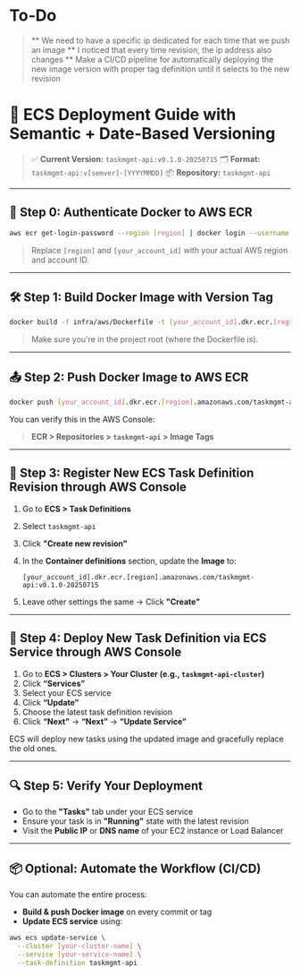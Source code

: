 # To-Do
> ** We need to have a specific ip dedicated for each time that we push an image
> ** I noticed that every time revision, the ip address also changes
> ** Make a CI/CD pipeline for automatically deploying the new image version with proper tag definition until it selects to the new revision

# 🚀 ECS Deployment Guide with Semantic + Date-Based Versioning

> ✅ **Current Version:** `taskmgmt-api:v0.1.0-20250715`
> 🗂 **Format:** `taskmgmt-api:v[semver]-[YYYYMMDD]`
> 📦 **Repository:** `taskmgmt-api`

---

## 🔐 Step 0: Authenticate Docker to AWS ECR

```bash
aws ecr get-login-password --region [region] | docker login --username AWS --password-stdin [your_account_id].dkr.ecr.[region].amazonaws.com
```

> Replace `[region]` and `[your_account_id]` with your actual AWS region and account ID.

---

## 🛠 Step 1: Build Docker Image with Version Tag

```bash
docker build -f infra/aws/Dockerfile -t [your_account_id].dkr.ecr.[region].amazonaws.com/taskmgmt-api:v0.1.0-20250715 .
```

> Make sure you're in the project root (where the Dockerfile is).

---

## 📤 Step 2: Push Docker Image to AWS ECR

```bash
docker push [your_account_id].dkr.ecr.[region].amazonaws.com/taskmgmt-api:v0.1.0-20250715
```

You can verify this in the AWS Console:

> **ECR > Repositories > `taskmgmt-api` > Image Tags**

---

## 🧱 Step 3: Register New ECS Task Definition Revision through AWS Console

1. Go to **ECS > Task Definitions**

2. Select `taskmgmt-api`

3. Click **"Create new revision"**

4. In the **Container definitions** section, update the **Image** to:

   ```
   [your_account_id].dkr.ecr.[region].amazonaws.com/taskmgmt-api:v0.1.0-20250715
   ```

5. Leave other settings the same → Click **"Create"**

---

## 🚦 Step 4: Deploy New Task Definition via ECS Service through AWS Console

1. Go to **ECS > Clusters > Your Cluster (e.g., `taskmgmt-api-cluster`)**
2. Click **“Services”**
3. Select your ECS service
4. Click **“Update”**
5. Choose the latest task definition revision
6. Click **“Next”** → **“Next”** → **“Update Service”**

ECS will deploy new tasks using the updated image and gracefully replace the old ones.

---

## 🔍 Step 5: Verify Your Deployment

* Go to the **"Tasks"** tab under your ECS service
* Ensure your task is in **"Running"** state with the latest revision
* Visit the **Public IP** or **DNS name** of your EC2 instance or Load Balancer

---

## 📦 Optional: Automate the Workflow (CI/CD)

You can automate the entire process:

* **Build & push Docker image** on every commit or tag
* **Update ECS service** using:

```bash
aws ecs update-service \
  --cluster [your-cluster-name] \
  --service [your-service-name] \
  --task-definition taskmgmt-api
```
